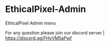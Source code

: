 # EthicalPixel-Admin
EthicalPixel Admin menu


For any question please join our discord server | https://discord.gg/FHvVM5aPwf


